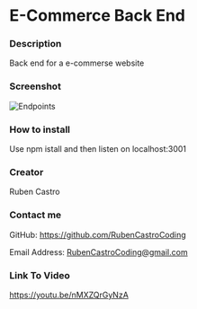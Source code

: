 # E-Commerce Back End

### Description
Back end for a e-commerse website

### Screenshot
![Endpoints](https://user-images.githubusercontent.com/98436010/176819899-e4b0c172-8c43-4b77-8556-e3b9a5162ba9.JPG)

### How to install 
Use npm istall and then listen on localhost:3001

### Creator
Ruben Castro

### Contact me
GitHub: https://github.com/RubenCastroCoding

Email Address: RubenCastroCoding@gmail.com

### Link To Video
https://youtu.be/nMXZQrGyNzA
